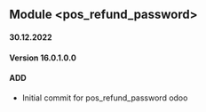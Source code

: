 ## Module <pos_refund_password>

#### 30.12.2022
#### Version 16.0.1.0.0
#### ADD
- Initial commit for pos_refund_password odoo